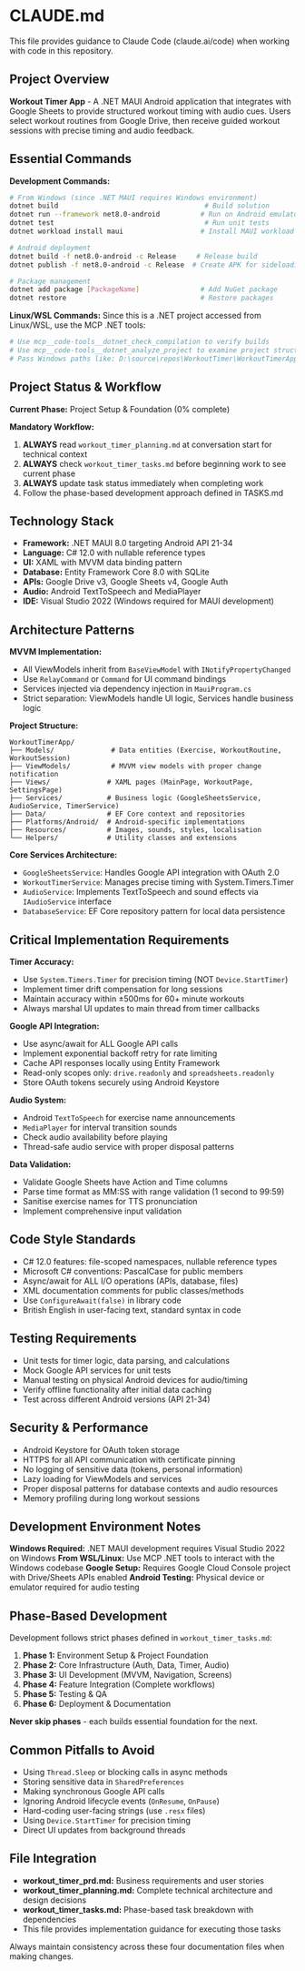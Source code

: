 # CLAUDE.md

This file provides guidance to Claude Code (claude.ai/code) when working with code in this repository.

## Project Overview
**Workout Timer App** - A .NET MAUI Android application that integrates with Google Sheets to provide structured workout timing with audio cues. Users select workout routines from Google Drive, then receive guided workout sessions with precise timing and audio feedback.

## Essential Commands

**Development Commands:**
```bash
# From Windows (since .NET MAUI requires Windows environment)
dotnet build                                    # Build solution
dotnet run --framework net8.0-android          # Run on Android emulator/device
dotnet test                                     # Run unit tests
dotnet workload install maui                   # Install MAUI workload (setup)

# Android deployment
dotnet build -f net8.0-android -c Release     # Release build
dotnet publish -f net8.0-android -c Release  # Create APK for sideloading

# Package management
dotnet add package [PackageName]               # Add NuGet package
dotnet restore                                 # Restore packages
```

**Linux/WSL Commands:**
Since this is a .NET project accessed from Linux/WSL, use the MCP .NET tools:
```bash
# Use mcp__code-tools__dotnet_check_compilation to verify builds
# Use mcp__code-tools__dotnet_analyze_project to examine project structure
# Pass Windows paths like: D:\source\repos\WorkoutTimer\WorkoutTimerApp\WorkoutTimerApp.csproj
```

## Project Status & Workflow
**Current Phase:** Project Setup & Foundation (0% complete)

**Mandatory Workflow:**
1. **ALWAYS** read `workout_timer_planning.md` at conversation start for technical context
2. **ALWAYS** check `workout_timer_tasks.md` before beginning work to see current phase
3. **ALWAYS** update task status immediately when completing work
4. Follow the phase-based development approach defined in TASKS.md

## Technology Stack
- **Framework:** .NET MAUI 8.0 targeting Android API 21-34
- **Language:** C# 12.0 with nullable reference types
- **UI:** XAML with MVVM data binding pattern
- **Database:** Entity Framework Core 8.0 with SQLite
- **APIs:** Google Drive v3, Google Sheets v4, Google Auth
- **Audio:** Android TextToSpeech and MediaPlayer
- **IDE:** Visual Studio 2022 (Windows required for MAUI development)

## Architecture Patterns

**MVVM Implementation:**
- All ViewModels inherit from `BaseViewModel` with `INotifyPropertyChanged`
- Use `RelayCommand` or `Command` for UI command bindings
- Services injected via dependency injection in `MauiProgram.cs`
- Strict separation: ViewModels handle UI logic, Services handle business logic

**Project Structure:**
```
WorkoutTimerApp/
├── Models/              # Data entities (Exercise, WorkoutRoutine, WorkoutSession)
├── ViewModels/          # MVVM view models with proper change notification
├── Views/              # XAML pages (MainPage, WorkoutPage, SettingsPage)
├── Services/           # Business logic (GoogleSheetsService, AudioService, TimerService)
├── Data/               # EF Core context and repositories
├── Platforms/Android/  # Android-specific implementations
├── Resources/          # Images, sounds, styles, localisation
└── Helpers/            # Utility classes and extensions
```

**Core Services Architecture:**
- `GoogleSheetsService`: Handles Google API integration with OAuth 2.0
- `WorkoutTimerService`: Manages precise timing with System.Timers.Timer
- `AudioService`: Implements TextToSpeech and sound effects via `IAudioService` interface
- `DatabaseService`: EF Core repository pattern for local data persistence

## Critical Implementation Requirements

**Timer Accuracy:**
- Use `System.Timers.Timer` for precision timing (NOT `Device.StartTimer`)
- Implement timer drift compensation for long sessions
- Maintain accuracy within ±500ms for 60+ minute workouts
- Always marshal UI updates to main thread from timer callbacks

**Google API Integration:**
- Use async/await for ALL Google API calls
- Implement exponential backoff retry for rate limiting
- Cache API responses locally using Entity Framework
- Read-only scopes only: `drive.readonly` and `spreadsheets.readonly`
- Store OAuth tokens securely using Android Keystore

**Audio System:**
- Android `TextToSpeech` for exercise name announcements  
- `MediaPlayer` for interval transition sounds
- Check audio availability before playing
- Thread-safe audio service with proper disposal patterns

**Data Validation:**
- Validate Google Sheets have Action and Time columns
- Parse time format as MM:SS with range validation (1 second to 99:59)
- Sanitise exercise names for TTS pronunciation
- Implement comprehensive input validation

## Code Style Standards
- C# 12.0 features: file-scoped namespaces, nullable reference types
- Microsoft C# conventions: PascalCase for public members
- Async/await for ALL I/O operations (APIs, database, files)
- XML documentation comments for public classes/methods
- Use `ConfigureAwait(false)` in library code
- British English in user-facing text, standard syntax in code

## Testing Requirements
- Unit tests for timer logic, data parsing, and calculations
- Mock Google API services for unit tests
- Manual testing on physical Android devices for audio/timing
- Verify offline functionality after initial data caching
- Test across different Android versions (API 21-34)

## Security & Performance
- Android Keystore for OAuth token storage
- HTTPS for all API communication with certificate pinning
- No logging of sensitive data (tokens, personal information)
- Lazy loading for ViewModels and services
- Proper disposal patterns for database contexts and audio resources
- Memory profiling during long workout sessions

## Development Environment Notes
**Windows Required:** .NET MAUI development requires Visual Studio 2022 on Windows
**From WSL/Linux:** Use MCP .NET tools to interact with the Windows codebase
**Google Setup:** Requires Google Cloud Console project with Drive/Sheets APIs enabled
**Android Testing:** Physical device or emulator required for audio testing

## Phase-Based Development
Development follows strict phases defined in `workout_timer_tasks.md`:
1. **Phase 1:** Environment Setup & Project Foundation 
2. **Phase 2:** Core Infrastructure (Auth, Data, Timer, Audio)
3. **Phase 3:** UI Development (MVVM, Navigation, Screens)
4. **Phase 4:** Feature Integration (Complete workflows)
5. **Phase 5:** Testing & QA
6. **Phase 6:** Deployment & Documentation

**Never skip phases** - each builds essential foundation for the next.

## Common Pitfalls to Avoid
- Using `Thread.Sleep` or blocking calls in async methods
- Storing sensitive data in `SharedPreferences` 
- Making synchronous Google API calls
- Ignoring Android lifecycle events (`OnResume`, `OnPause`)
- Hard-coding user-facing strings (use `.resx` files)
- Using `Device.StartTimer` for precision timing
- Direct UI updates from background threads

## File Integration
- **workout_timer_prd.md:** Business requirements and user stories
- **workout_timer_planning.md:** Complete technical architecture and design decisions  
- **workout_timer_tasks.md:** Phase-based task breakdown with dependencies
- This file provides implementation guidance for executing those tasks

Always maintain consistency across these four documentation files when making changes.